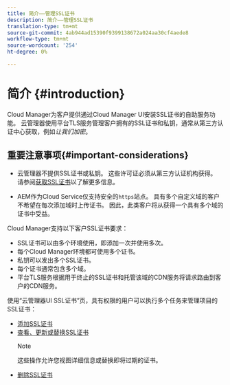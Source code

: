 ```yaml
---
title: 简介——管理SSL证书
description: 简介——管理SSL证书
translation-type: tm+mt
source-git-commit: 4ab944ad15390f9399138672a024aa30cf4aede8
workflow-type: tm+mt
source-wordcount: '254'
ht-degree: 0%

---
```



# 简介 {#introduction}

Cloud Manager为客户提供通过Cloud Manager UI安装SSL证书的自助服务功能。 云管理器使用平台TLS服务管理客户拥有的SSL证书和私钥，通常从第三方认证中心获取，例如&#x200B;*让我们加密*。

## 重要注意事项{#important-considerations}


* 云管理器不提供SSL证书或私钥。 这些许可证必须从第三方认证机构获得。 请参阅[获取SSL证书](/help/implementing/cloud-manager/managing-ssl-certifications/get-ssl-certificate.md)以了解更多信息。

* AEM作为Cloud Service仅支持安全的`https`站点。 具有多个自定义域的客户不希望在每次添加域时上传证书。 因此，此类客户将从获得一个具有多个域的证书中受益。

Cloud Manager支持以下客户SSL证书要求：

* SSL证书可以由多个环境使用，即添加一次并使用多次。
* 每个Cloud Manager环境都可使用多个证书。
* 私钥可以发出多个SSL证书。
* 每个证书通常包含多个域。
* 平台TLS服务根据用于终止的SSL证书和托管该域的CDN服务将请求路由到客户的CDN服务。

使用“云管理器UI SSL证书”页，具有权限的用户可以执行多个任务来管理项目的SSL证书：

* [添加SSL证书](/help/implementing/cloud-manager/managing-ssl-certifications/add-ssl-certificate.md)
* [查看、更新或替换SSL证书](/help/implementing/cloud-manager/managing-ssl-certifications/view-update-replace-ssl-certificate.md)
   >[!NOTE]
   >这些操作允许您视图详细信息或替换即将过期的证书。
* [删除SSL证书](/help/implementing/cloud-manager/managing-ssl-certifications/delete-ssl-certificate.md)
